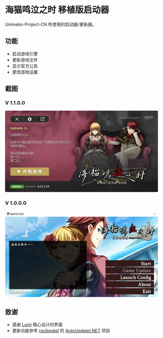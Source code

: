 # 海猫鸣泣之时 移植版启动器
Umineko-Project-CN 所使用的启动器/更新器。

## 功能
* 启动游戏引擎
* 更新游戏文件
* 显示官方公告
* 更改游戏设置
## 截图
### V 1.1.0.0
![screenshot2](./Img/screenshot2.webp)
### V 1.0.0.0
![screenshot1](./Img/screenshot1.webp)
## 致谢
* 感谢 [Lumi](https://github.com/LumiLuminas) 精心设计的界面
* 更新功能参考 [ravibpatel](https://github.com/ravibpatel) 的 [AutoUpdater.NET](https://github.com/ravibpatel/AutoUpdater.NET) 项目